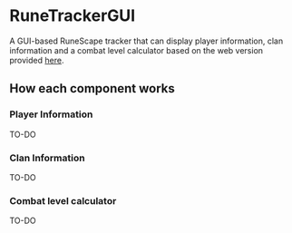 # RuneTrackerGUI

A GUI-based RuneScape tracker that can display player information, clan information and a combat level calculator based on the web version provided [here](https://runescape.wiki/w/Calculator:Combat_level).

## How each component works
### Player Information
TO-DO
### Clan Information
TO-DO
### Combat level calculator
TO-DO
